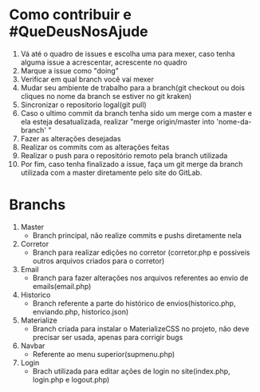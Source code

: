 # Como contribuir e #QueDeusNosAjude
1. Vá até o quadro de issues e escolha uma para mexer, caso tenha alguma issue a acrescentar, acrescente no quadro
2. Marque a issue como "doing"
3. Verificar em qual branch você vai mexer
4. Mudar seu ambiente de trabalho para a branch(git checkout ou dois cliques no nome da branch se estiver no git kraken)
5. Sincronizar o repositorio logal(git pull)
6. Caso o ultimo commit da branch tenha sido um merge com a master e ela esteja desatualizada, realizar "merge origin/master into 'nome-da-branch' "
7. Fazer as alterações desejadas
8. Realizar os commits com as alterações feitas
9. Realizar o push para o repositório remoto pela branch utilizada
10. Por fim, caso tenha finalizado a issue, faça um git merge da branch utilizada com a master diretamente pelo site do GitLab. 


# Branchs
1. Master
	* Branch principal, não realize commits e pushs diretamente nela
2. Corretor
	* Branch para realizar edições no corretor (corretor.php e possiveis outros arquivos criados para o corretor)
3. Email
	* Branch para fazer alterações nos arquivos referentes ao envio de emails(email.php)
4. Historico
	* Branch referente a parte do histórico de envios(historico.php, enviando.php, historico.json)
5. Materialize
	* Branch criada para instalar o MaterializeCSS no projeto, não deve precisar ser usada, apenas para corrigir bugs
6. Navbar
	* Referente ao menu superior(supmenu.php)
7. Login
	* Brach utilizada para editar ações de login no site(index.php, login.php e logout.php)